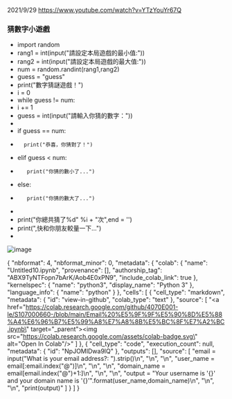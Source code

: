 2021/9/29 https://www.youtube.com/watch?v=YTzYouYr67Q

### 猜數字小遊戲
- import random
- rang1 = int(input("請設定本局遊戲的最小值:"))
- rang2 = int(input("請設定本局遊戲的最大值:"))
- num = random.randint(rang1,rang2)
- guess = "guess"
- print("數字猜謎遊戲！")
- i = 0
- while guess != num:
-    i += 1
-   guess = int(input("請輸入你猜的數字："))
-
-   if guess == num:
-       print("恭喜，你猜對了！")
-  elif guess < num:
-        print("你猜的數小了...")
-   else:
-        print("你猜的數大了...")
-
- print("你總共猜了%d" %i + "次",end = '')
- print(",快和你朋友較量一下...")
-
![image](https://user-images.githubusercontent.com/43431948/141067109-24f815b5-eb4d-406e-af6e-894468effeae.png)

{
  "nbformat": 4,
  "nbformat_minor": 0,
  "metadata": {
    "colab": {
      "name": "Untitled10.ipynb",
      "provenance": [],
      "authorship_tag": "ABX9TyNTFopn7bArK/Aob4E0xPN9",
      "include_colab_link": true
    },
    "kernelspec": {
      "name": "python3",
      "display_name": "Python 3"
    },
    "language_info": {
      "name": "python"
    }
  },
  "cells": [
    {
      "cell_type": "markdown",
      "metadata": {
        "id": "view-in-github",
        "colab_type": "text"
      },
      "source": [
        "<a href=\"https://colab.research.google.com/github/4070E001-le/S107000660-/blob/main/Email%20%E5%9F%9F%E5%90%8D%E5%88%A4%E6%96%B7%E5%99%A8%E7%A8%8B%E5%BC%8F%E7%A2%BC.ipynb\" target=\"_parent\"><img src=\"https://colab.research.google.com/assets/colab-badge.svg\" alt=\"Open In Colab\"/></a>"
      ]
    },
    {
      "cell_type": "code",
      "execution_count": null,
      "metadata": {
        "id": "NpJOMIDwa9lQ"
      },
      "outputs": [],
      "source": [
        "email = input(\"What is your email address?: \").strip()\n",
        "\n",
        "\n",
        "user_name = email[:email.index(\"@\")]\n",
        "\n",
        "\n",
        "domain_name = email[email.index(\"@\")+1:]\n",
        "\n",
        "\n",
        "output = \"Your username is '{}' and your domain name is '{}'\".format(user_name,domain_name)\n",
        "\n",
        "\n",
        "print(output)"
      ]
    }
  ]
}

